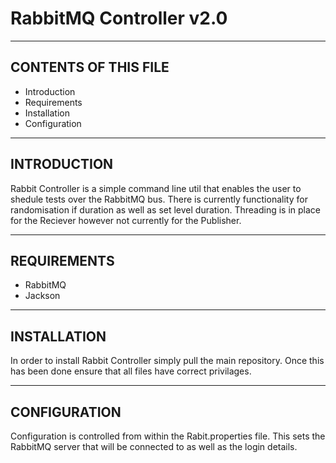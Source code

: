 # RabbitMQ Controller v2.0

-----------------------------
CONTENTS OF THIS FILE
-----------------------------

* Introduction
* Requirements
* Installation
* Configuration

------------------------------
INTRODUCTION
------------------------------

Rabbit Controller is a simple command line util that enables the user to shedule tests over the RabbitMQ bus. There is currently functionality for randomisation if duration as well as set level duration. 
Threading is in place for the Reciever however not currently for the Publisher.

------------------------------
REQUIREMENTS
------------------------------

* RabbitMQ
* Jackson 

------------------------------
INSTALLATION
------------------------------

In order to install Rabbit Controller simply pull the main repository. Once this has been done ensure that all files have correct privilages.

------------------------------
CONFIGURATION
------------------------------

Configuration is controlled from within the Rabit.properties file. This sets the RabbitMQ server that will be connected to as well as the login details.
